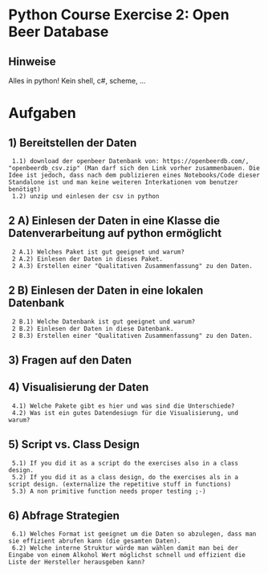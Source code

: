 # Python Course Exercise 2: Open Beer Database
## Hinweise

Alles in python! Kein shell, c#, scheme, ...

# Aufgaben
## 1) Bereitstellen der Daten
     1.1) download der openbeer Datenbank von: https://openbeerdb.com/, "openbeerdb_csv.zip" (Man darf sich den Link vorher zusammenbauen. Die Idee ist jedoch, dass nach dem publizieren eines Notebooks/Code dieser Standalone ist und man keine weiteren Interkationen vom benutzer benötigt)
     1.2) unzip und einlesen der csv in python

## 2 A) Einlesen der Daten in eine Klasse die Datenverarbeitung auf python ermöglicht
     2 A.1) Welches Paket ist gut geeignet und warum?
     2 A.2) Einlesen der Daten in dieses Paket.
     2 A.3) Erstellen einer "Qualitativen Zusammenfassung" zu den Daten.

## 2 B) Einlesen der Daten in eine lokalen Datenbank
     2 B.1) Welche Datenbank ist gut geeignet und warum?
     2 B.2) Einlesen der Daten in diese Datenbank.
     2 B.3) Erstellen einer "Qualitativen Zusammenfassung" zu den Daten.

## 3) Fragen auf den Daten

## 4) Visualisierung der Daten
     4.1) Welche Pakete gibt es hier und was sind die Unterschiede?
     4.2) Was ist ein gutes Datendesiugn für die Visualisierung, und warum?

## 5) Script vs. Class Design
     5.1) If you did it as a script do the exercises also in a class design.
     5.2) If you did it as a class design, do the exercises als in a script design. (externalize the repetitive stuff in functions)
     5.3) A non primitive function needs proper testing ;-)
     
## 6) Abfrage Strategien
     6.1) Welches Format ist geeignet um die Daten so abzulegen, dass man sie effizient abrufen kann (die gesamten Daten).
     6.2) Welche interne Struktur würde man wählen damit man bei der Eingabe von einem Alkohol Wert möglichst schnell und effizient die Liste der Hersteller herausgeben kann?
     
